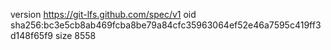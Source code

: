 version https://git-lfs.github.com/spec/v1
oid sha256:bc3e5cb8ab469fcba8be79a84cfc35963064ef52e46a7595c419ff3d148f65f9
size 8558
